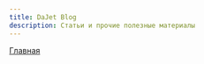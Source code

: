 ```yaml
---
title: DaJet Blog
description: Статьи и прочие полезные материалы
---
```

[Главная](../index.md#dajet-blog)

